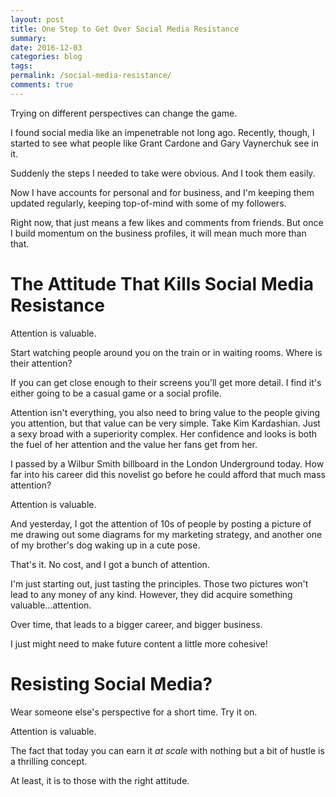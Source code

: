```yaml
---
layout: post
title: One Step to Get Over Social Media Resistance
summary: 
date: 2016-12-03 
categories: blog
tags: 
permalink: /social-media-resistance/
comments: true
---
```

Trying on different perspectives can change the game. 

I found social media like an impenetrable not long ago. Recently, though, I started to see what people like Grant Cardone and Gary Vaynerchuk see in it. 

Suddenly the steps I needed to take were obvious. And I took them easily. 

Now I have accounts for personal and for business, and I'm keeping them updated regularly, keeping top-of-mind with some of my followers. 

Right now, that just means a few likes and comments from friends. But once I build momentum on the business profiles, it will mean much more than that. 

# The Attitude That Kills Social Media Resistance

Attention is valuable. 

Start watching people around you on the train or in waiting rooms. Where is their attention? 

If you can get close enough to their screens you'll get more detail. I find it's either going to be a casual game or a social profile. 

Attention isn't everything, you also need to bring value to the people giving you attention, but that value can be very simple. Take Kim Kardashian. Just a sexy broad with a superiority complex. Her confidence and looks is both the fuel of her attention and the value her fans get from her. 

I passed by a Wilbur Smith billboard in the London Underground today. How far into his career did this novelist go before he could afford that much mass attention? 

Attention is valuable. 

And yesterday, I got the attention of 10s of people by posting a picture of me drawing out some diagrams for my marketing strategy, and another one of my brother's dog waking up in a cute pose. 

That's it. No cost, and I got a bunch of attention. 

I'm just starting out, just tasting the principles. Those two pictures won't lead to any money of any kind. However, they did acquire something valuable…attention. 

Over time, that leads to a bigger career, and bigger business. 

I just might need to make future content a little more cohesive! 

# Resisting Social Media? 

Wear someone else's perspective for a short time. Try it on. 

Attention is valuable. 

The fact that today you can earn it *at scale* with nothing but a bit of hustle is a thrilling concept. 

At least, it is to those with the right attitude. 
